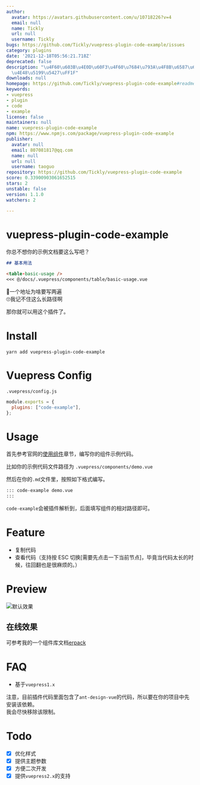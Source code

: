 ```yaml
---
author:
  avatar: https://avatars.githubusercontent.com/u/10718226?v=4
  email: null
  name: Tickly
  url: null
  username: Tickly
bugs: https://github.com/Tickly/vuepress-plugin-code-example/issues
category: plugins
date: '2021-12-18T05:56:21.718Z'
deprecated: false
description: "\u4F60\u603B\u4E0D\u60F3\u4F60\u7684\u793A\u4F8B\u6587\u6863\u8981\u8FD9\
  \u4E48\u5199\u5427\uFF1F"
downloads: null
homepage: https://github.com/Tickly/vuepress-plugin-code-example#readme
keywords:
- vuepress
- plugin
- code
- example
license: false
maintainers: null
name: vuepress-plugin-code-example
npm: https://www.npmjs.com/package/vuepress-plugin-code-example
publisher:
  avatar: null
  email: 807081817@qq.com
  name: null
  url: null
  username: taoguo
repository: https://github.com/Tickly/vuepress-plugin-code-example
score: 0.33900903061652515
stars: 2
unstable: false
version: 1.1.0
watchers: 2

---
```


# vuepress-plugin-code-example

你总不想你的示例文档要这么写吧？

```md
## 基本用法

<table-basic-usage />
<<< @/docs/.vuepress/components/table/basic-usage.vue
```
🤔一个地址为啥要写两遍  
🙄我记不住这么长路径啊

那你就可以用这个插件了。

# Install

`yarn add vuepress-plugin-code-example`

# Vuepress Config

`.vuepress/config.js`

```js
module.exports = {
  plugins: ["code-example"],
};
```

# Usage

首先参考官网的[使用组件](https://vuepress.vuejs.org/zh/guide/using-vue.html#%E4%BD%BF%E7%94%A8%E7%BB%84%E4%BB%B6)章节，编写你的组件示例代码。

比如你的示例代码文件路径为 `.vuepress/components/demo.vue`

然后在你的`.md`文件里，按照如下格式编写。

```md
::: code-example demo.vue
:::
```

`code-example`会被插件解析到，后面填写组件的相对路径即可。

# Feature

- 复制代码
- 查看代码（支持按 ESC 切换[需要先点击一下当前节点]，毕竟当代码太长的时候，往回翻也是很麻烦的。）

# Preview

![默认效果](/preview/1.png)

## 在线效果

可参考我的一个组件库文档[erpack](https://tickly.github.io/erpack-docs/components/Button.html)

# FAQ

- 基于`vuepress1.x`

注意，目前插件代码里面包含了`ant-design-vue`的代码，所以要在你的项目中先安装该依赖。  
我会尽快移除该限制。

# Todo

- [x] 优化样式
- [x] 提供主题参数
- [x] 方便二次开发
- [x] 提供`vuepress2.x`的支持
